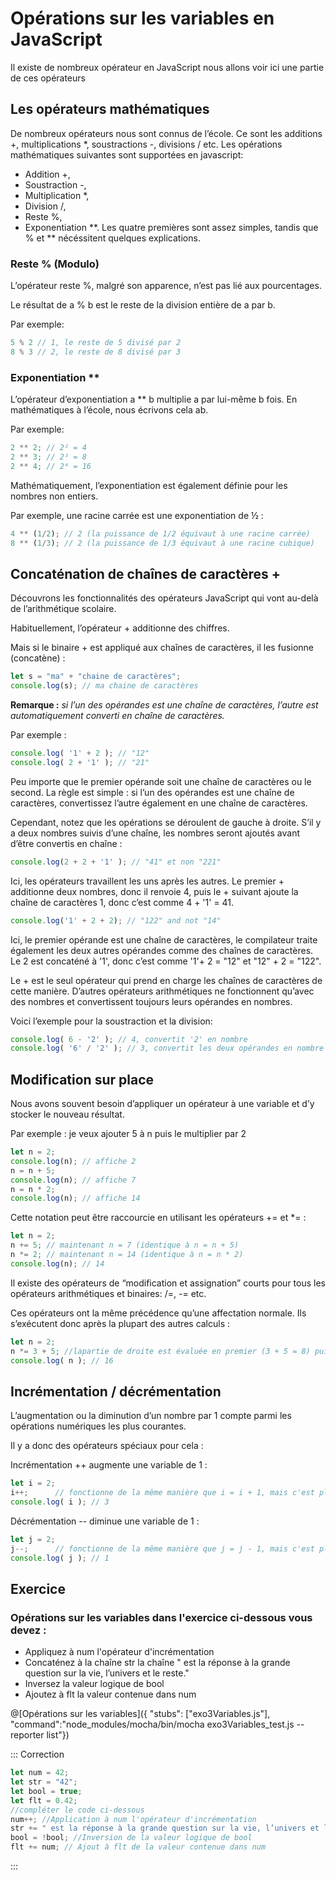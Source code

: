 
# Opérations sur les variables en JavaScript
Il existe de nombreux opérateur en JavaScript nous allons voir ici une partie de ces opérateurs

## Les opérateurs mathématiques
De nombreux opérateurs nous sont connus de l’école. Ce sont les additions +, multiplications \*, soustractions -, divisions / etc.
Les opérations mathématiques suivantes sont supportées en javascript:

- Addition +,
- Soustraction -,
- Multiplication \*,
- Division /,
- Reste %,
- Exponentiation **.
Les quatre premières sont assez simples, tandis que % et ** nécéssitent quelques explications.

### Reste % (Modulo)
L’opérateur reste %, malgré son apparence, n’est pas lié aux pourcentages.

Le résultat de a % b est le reste de la division entière de a par b.

Par exemple:
```jsx
5 % 2 // 1, le reste de 5 divisé par 2
8 % 3 // 2, le reste de 8 divisé par 3
```
### Exponentiation **
L’opérateur d’exponentiation a ** b multiplie a par lui-même b fois. En mathématiques à l’école, nous écrivons cela ab.

Par exemple:
```jsx
2 ** 2; // 2² = 4
2 ** 3; // 2³ = 8
2 ** 4; // 2⁴ = 16
```
Mathématiquement, l’exponentiation est également définie pour les nombres non entiers.

Par exemple, une racine carrée est une exponentiation de ½ :
```jsx
4 ** (1/2); // 2 (la puissance de 1/2 équivaut à une racine carrée)
8 ** (1/3); // 2 (la puissance de 1/3 équivaut à une racine cubique)
```
## Concaténation de chaînes de caractères +

Découvrons les fonctionnalités des opérateurs JavaScript qui vont au-delà de l’arithmétique scolaire.

Habituellement, l’opérateur + additionne des chiffres.

Mais si le binaire + est appliqué aux chaînes de caractères, il les fusionne (concatène) :
```jsx
let s = "ma" + "chaine de caractères";
console.log(s); // ma chaine de caractères
```
**Remarque :** *si l’un des opérandes est une chaîne de caractères, l’autre est automatiquement converti en chaîne de caractères.*

Par exemple :
```jsx
console.log( '1' + 2 ); // "12"
console.log( 2 + '1' ); // "21"
```
Peu importe que le premier opérande soit une chaîne de caractères ou le second. La règle est simple : si l’un des opérandes est une chaîne de caractères, convertissez l’autre également en une chaîne de caractères.

Cependant, notez que les opérations se déroulent de gauche à droite. S’il y a deux nombres suivis d’une chaîne, les nombres seront ajoutés avant d’être convertis en chaîne :
```jsx
console.log(2 + 2 + '1' ); // "41" et non "221"
```
Ici, les opérateurs travaillent les uns après les autres. Le premier + additionne deux nombres, donc il renvoie 4, puis le + suivant ajoute la chaîne de caractères 1, donc c’est comme 4 + '1' = 41.
```jsx
console.log('1' + 2 + 2); // "122" and not "14"
```
Ici, le premier opérande est une chaîne de caractères, le compilateur traite également les deux autres opérandes comme des chaînes de caractères. Le 2 est concaténé à '1', donc c’est comme '1'+ 2 = "12" et "12" + 2 = "122".

Le + est le seul opérateur qui prend en charge les chaînes de caractères de cette manière. D’autres opérateurs arithmétiques ne fonctionnent qu’avec des nombres et convertissent toujours leurs opérandes en nombres.

Voici l’exemple pour la soustraction et la division:
```jsx
console.log( 6 - '2' ); // 4, convertit '2' en nombre
console.log( '6' / '2' ); // 3, convertit les deux opérandes en nombre
```
## Modification sur place
Nous avons souvent besoin d’appliquer un opérateur à une variable et d’y stocker le nouveau résultat.

Par exemple : je veux ajouter 5 à n puis le multiplier par 2
```jsx
let n = 2;
console.log(n); // affiche 2
n = n + 5;
console.log(n); // affiche 7
n = n * 2;
console.log(n); // affiche 14
```
Cette notation peut être raccourcie en utilisant les opérateurs += et \*= :
```jsx
let n = 2;
n += 5; // maintenant n = 7 (identique à n = n + 5)
n *= 2; // maintenant n = 14 (identique à n = n * 2)
console.log(n); // 14
```
Il existe des opérateurs de “modification et assignation” courts pour tous les opérateurs arithmétiques et binaires: /=, -= etc.

Ces opérateurs ont la même précédence qu’une affectation normale. Ils s’exécutent donc après la plupart des autres calculs :
```jsx
let n = 2;
n *= 3 + 5; //lapartie de droite est évaluée en premier (3 + 5 = 8) puis n est multiplié par (n *= 8);
console.log( n ); // 16
```
## Incrémentation / décrémentation
L’augmentation ou la diminution d’un nombre par 1 compte parmi les opérations numériques les plus courantes.

Il y a donc des opérateurs spéciaux pour cela :

Incrémentation ++ augmente une variable de 1 :
```jsx
let i = 2;
i++;      // fonctionne de la même manière que i = i + 1, mais c'est plus court
console.log( i ); // 3
```
Décrémentation -- diminue une variable de 1 :
```jsx
let j = 2;
j--;      // fonctionne de la même manière que j = j - 1, mais c'est plus court
console.log( j ); // 1
```
## Exercice
### Opérations sur les variables dans l'exercice ci-dessous vous devez :
- Appliquez à num l'opérateur d'incrémentation
- Concaténez à la chaîne str la chaîne " est la réponse à la grande question sur la vie, l’univers et le reste."
- Inversez la valeur logique de bool
- Ajoutez à flt la valeur contenue dans num

@[Opérations sur les variables]({ "stubs": ["exo3Variables.js"], "command":"node_modules/mocha/bin/mocha exo3Variables_test.js --reporter list"})

::: Correction
```jsx
let num = 42;
let str = "42";
let bool = true;
let flt = 0.42;
//compléter le code ci-dessous
num++; //Application à num l'opérateur d'incrémentation
str += " est la réponse à la grande question sur la vie, l’univers et le reste."; //Concaténation d'un chaine à la chaine str
bool = !bool; //Inversion de la valeur logique de bool
flt += num; // Ajout à flt de la valeur contenue dans num

```
:::
